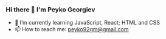 ### Hi there 👋 I'm Peyko Georgiev

- 🌱 I’m currently learning JavaScript, React; HTML and CSS
- 📫 How to reach me: peyko92gm@gmail.com
<!--
**LuciferL666/LuciferL666** is a ✨ _special_ ✨ repository because its `README.md` (this file) appears on your GitHub profile.

Here are some ideas to get you started:

- 🌱 I’m currently learning JavaScript; HTML and CSS
- 📫 How to reach me: peyko92gm@gmail.com

